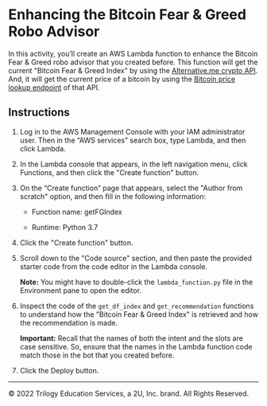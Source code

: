 # Enhancing the Bitcoin Fear & Greed Robo Advisor

In this activity, you’ll create an AWS Lambda function to enhance the Bitcoin Fear & Greed robo advisor that you created before. This function will get the current "Bitcoin Fear & Greed Index" by using the [Alternative.me crypto API](https://alternative.me/crypto/fear-and-greed-index/). And, it will get the current price of a bitcoin by using the [Bitcoin price lookup endpoint](https://api.alternative.me/v2/ticker/bitcoin/?convert=USD) of that API.

## Instructions

1. Log in to the AWS Management Console with your IAM administrator user. Then in the “AWS services” search box, type Lambda, and then click Lambda.

2. In the Lambda console that appears, in the left navigation menu, click Functions, and then click the "Create function" button.

3. On the “Create function” page that appears, select the "Author from scratch" option, and then fill in the following information:

    * Function name: getFGIndex

    * Runtime: Python 3.7

4. Click the "Create function" button.

5. Scroll down to the "Code source" section, and then paste the provided starter code from the code editor in the Lambda console.

    **Note:** You might have to double-click the `lambda_function.py` file in the Environment pane to open the editor.

6. Inspect the code of the `get_df_index` and `get_recommendation` functions to understand how the "Bitcoin Fear & Greed Index" is retrieved and how the recommendation is made.

    **Important:** Recall that the names of both the intent and the slots are case sensitive. So, ensure that the names in the Lambda function code match those in the bot that you created before.

6. Click the Deploy button.

---

© 2022 Trilogy Education Services, a 2U, Inc. brand. All Rights Reserved.